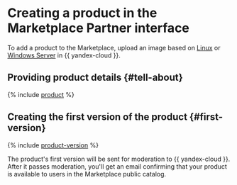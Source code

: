 # Creating a product in the Marketplace Partner interface

To add a product to the Marketplace, upload an image based on [Linux](create-image.md#create) or [Windows Server](create-image-ms.md) in {{ yandex-cloud }}.

## Providing product details {#tell-about}

{% include [product](../../_includes/marketplace/product.md) %}

## Creating the first version of the product {#first-version}

{% include [product-version](../../_includes/marketplace/product-version.md) %}

The product's first version will be sent for moderation to {{ yandex-cloud }}. After it passes moderation, you'll get an email confirming that your product is available to users in the Marketplace public catalog.
